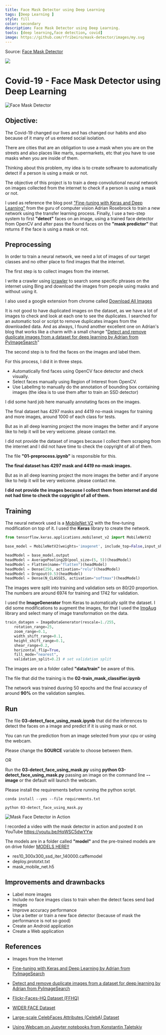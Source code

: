 ```yaml
---
title: Face Mask Detector using Deep Learning
tags: [Deep Learning ]
style: fill
color: secondary
description: Face Mask Detector using Deep Learning.
tools: [deep learning,face detection, covid]
image: https://github.com/rfribeiro/mask-detector/images/my.svg
---
```


Source: [Face Mask Detector](https://github.com/rfribeiro/mask-detector)

![](https://github.com/rfribeiro/mask-detector)

# Covid-19 - Face Mask Detector using Deep Learning

![Face Mask Detector](images/my.png)
## Objective:

The Covid-19 changed our lives and has changed our habits and also because of it many of us entered social isolation.

There are cities that are an obligation to use a mask when you are on the streets and also places like marts, supermarkets, etc that you have to use masks when you are inside of them.

Thinking about this problem, my idea is to create software to automatically detect if a person is using a mask or not.

The objective of this project is to train a deep convolutional neural network on images collected from the internet to check if a person is using a mask or not.

I used as reference the blog post ["Fine-tuning with Keras and Deep Learning"](https://www.pyimagesearch.com/2019/06/03/fine-tuning-with-keras-and-deep-learning/) from the guru of computer vision Adrian Rosebrock to train a new network using the transfer learning process.
Finally, I use a two-step system to first **"detect"** faces on an image, using a trained face detector from OpenCV and after pass the found faces on the **"mask predictor"** that returns if the face is using a mask or not.


## Preprocessing

In order to train a neural network, we need a lot of images of our target classes and no other place to find images that the internet.

The first step is to collect images from the internet.

I write a crawler using [icrawler](https://pypi.org/project/icrawler/) to search some specific phrases on the internet using Bing and download the images from people using masks and without using it.

I also used a google extension from chrome called  [Download All Images](https://chrome.google.com/webstore/detail/download-all-images/ifipmflagepipjokmbdecpmjbibjnakm)

It is not good to have duplicated images on the dataset, as we have a lot of images to check and look at each one to see the duplicates. I searched for an automatic tool or script to remove duplicates images from the downloaded data. And as always, I found another excellent one on Adrian's blog that works like a charm with a small change "[Detect and remove duplicate images from a dataset for deep learning by Adrian from PyImageSearch](https://www.pyimagesearch.com/2020/04/20/detect-and-remove-duplicate-images-from-a-dataset-for-deep-learning/)"

The second step is to find the faces on the images and label them.

For this process, I did it in three steps.
- Automatically find faces using OpenCV face detector and check visually.
- Select faces manually using Region of Interest from OpenCV.
- Use LabelImg to manually do the annotation of bounding box containing images (the idea is to use them after to train an SSD detector)

I did some hard job here manually annotating faces on the images.

The final dataset has 4297 masks and 4419 no-mask images for training and more images, around 1000 of each class for tests.

But as in all deep learning project the more images the better and if anyone like to help it will be very welcome. please contact me.

I did not provide the dataset of images because I collect them scraping from the internet and I did not have time to check the copyright of all of them.

The file **"01-preprocess.ipynb"** is responsible for this.


**The final dataset has 4297 mask and 4419 no-mask images.**

But as in all deep learning project the more images the better and if anyone like to help it will be very welcome. please contact me.

**I did not provide the images because I collect them from internet and did not had time to check the copyright of all of them.**

## Training

The neural network used is a [MobileNet V2](https://keras.io/applications/) with the fine-tuning modification on top of it. I used the **Keras** library to create the network.

```python
from tensorflow.keras.applications.mobilenet_v2 import MobileNetV2

base_model = MobileNetV2(weights='imagenet', include_top=False,input_shape=None, input_tensor=input_tensor)

headModel = base_model.output
headModel = AveragePooling2D(pool_size=(5, 5))(headModel)
headModel = Flatten(name="flatten")(headModel)
headModel = Dense(256, activation="relu")(headModel)
headModel = Dropout(0.5)(headModel)
headModel = Dense(N_CLASSES, activation="softmax")(headModel)
```

The images were split into training and validation sets on 80/20 proportion. The numbers are around 6974 for training and 1742 for validation. 

I used the **ImageGenerator** from Keras to automatically split the dataset. I did some modifications to augment the images, for that I used the [ImgAug](https://github.com/aleju/imgaug) library and select many of image transformation on the data.

``` python
train_datagen = ImageDataGenerator(rescale=1./255,
    rotation_range=25,
    zoom_range=0.1,
    width_shift_range=0.1,
    height_shift_range=0.1,
    shear_range=0.2,
    horizontal_flip=True,
    fill_mode="nearest",
    validation_split=0.2) # set validation split
```

The images are on a folder called **"data/train"** be aware of this.

The file that did the training is the **02-train_mask_classifier.ipynb**

The network was trained dusring 50 epochs and the final accuracy of around **90%** on the validation samples.

## Run

The file **03-detect_face_using_mask.ipynb** that did the inferences to detect the faces on a image and predict if it is using mask or not.

You can run the prediction from an image selected from your cpu or using the webcam.

Please change the **SOURCE** variable to choose between them.

OR

Run the **03-detect_face_using_mask.py** using **python 03-detect_face_using_mask.py** passing an image on the command line **--image** or the default will launch the webcam. 

Please install the requirements before running the python script.

``` shell
conda install --yes --file requirements.txt

python 03-detect_face_using_mask.py
```

![Mask Face Detector in Action](images/Mask_Detector_using_Deep_Learning.gif)

I recorded a video with the mask detector in action and posted it on YouTube https://youtu.be/HqWSC5dwYYw

The models are in a folder called **"model"** and the pre-trained models are on drive folder [MODELS HERE!!](https://drive.google.com/open?id=1WNttcVDXo49R9hTG3P3J5iHB73dNTf2B)
- res10_300x300_ssd_iter_140000.caffemodel
- deploy.prototxt.txt
- mask_mobile_net.h5

## Improvements and drawnbacks

- Label more images
- Include no face images class to train when the detect faces send bad images
- Improve accuracy performance
- Use a better or train a new face detector (because of mask the performance is not so good)
- Create an Android application
- Create a Web application

## References
- Images from the Internet

- [Fine-tuning with Keras and Deep Learning by Adrian from PyImageSearch](https://www.pyimagesearch.com/2019/06/03/fine-tuning-with-keras-and-deep-learning/)

- [Detect and remove duplicate images from a dataset for deep learning by Adrian from PyImageSearch](https://www.pyimagesearch.com/2020/04/20/detect-and-remove-duplicate-images-from-a-dataset-for-deep-learning/)

- [Flickr-Faces-HQ Dataset (FFHQ)](https://github.com/NVlabs/ffhq-dataset)

- [WIDER FACE Dataset](http://shuoyang1213.me/WIDERFACE/)

- [Large-scale CelebFaces Attributes (CelebA) Dataset](http://mmlab.ie.cuhk.edu.hk/projects/CelebA.html)

- [Using Webcam on Jupyter notebooks from Konstantin Taletskiy](https://github.com/ktaletsk/NCCV/blob/master/1_OpenCV_Jupyter_webcam.ipynb)
